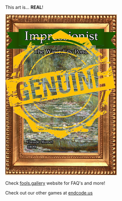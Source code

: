 This art is... 
 **REAL**! 
 
 ![alt text](The_Water_Lily_Pond_Real.png?raw=true "Artwork Card")  
 
 Check [fools.gallery](https://fools.gallery/) website for FAQ's and more! 
 
 Check out our other games at [endcode.us](https://endcode.us/)